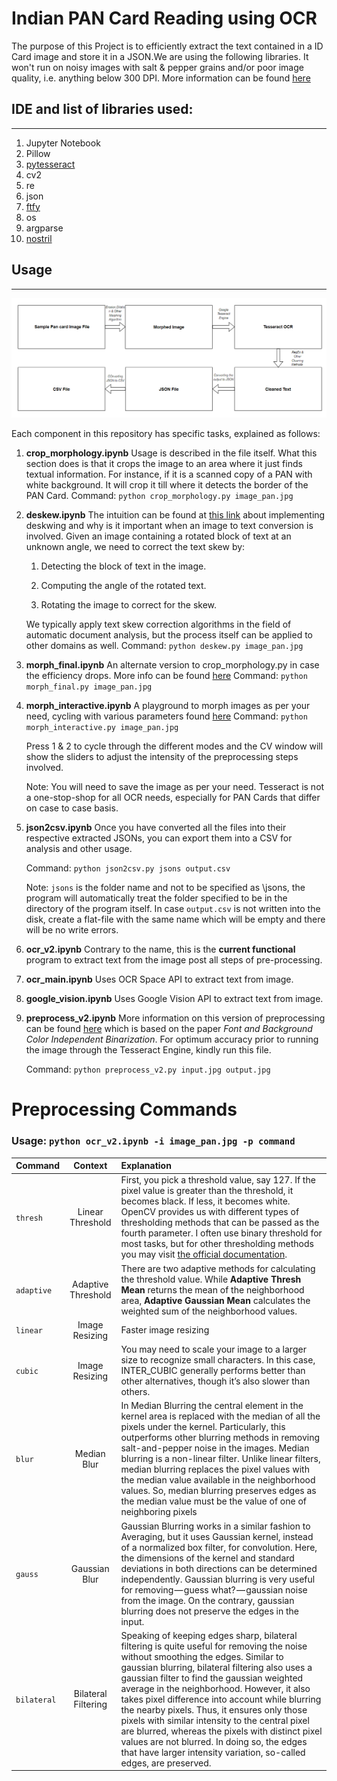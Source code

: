 # Indian PAN Card Reading using OCR 
The purpose of this Project is to efficiently extract the text contained in a ID Card image and store it in a JSON.We are using the following libraries.
It won't run on noisy images with salt & pepper grains and/or poor image quality, i.e. anything below 300 DPI. More information can be found [here](https://static.googleusercontent.com/media/research.google.com/en//pubs/archive/35248.pdf)
## IDE and list of libraries used:

----------------------------------

1. Jupyter Notebook
2. Pillow 
3. [pytesseract](https://opensource.google.com/projects/tesseract)
4. cv2
5. re
6. json
7. [ftfy](https://ftfy.readthedocs.io/en/latest/)
8. os
9. argparse
10. [nostril](https://www.theoj.org/joss-papers/joss.00596/10.21105.joss.00596.pdf)

## Usage

---------------------------------------------
![alt text](https://github.com/lalasray/ID_Card_OCR_Project/blob/master/a.png "Workflow/Logic of Project")

Each component in this repository has specific tasks, explained as follows:

1. **__crop_morphology.ipynb__**
   	Usage is described in the file itself. What this section does is that it crops the image to an area where it just finds textual information. For instance, if it is a scanned copy of a PAN with white background. It will crop it till where it detects the border of the PAN Card. 
   	Command: `python crop_morphology.py image_pan.jpg` 

2. **__deskew.ipynb__**
   	The intuition can be found at [this link](https://www.pyimagesearch.com/2017/02/20/text-skew-correction-opencv-python/) about implementing deskwing and why is it important when an image to text conversion is involved. Given an image containing a rotated block of text at an unknown angle, we need to correct the text skew by:
	
	1. Detecting the block of text in the image.
		
	2. Computing the angle of the rotated text.
		
	3. Rotating the image to correct for the skew.
		
  	We typically apply text skew correction algorithms in the field of automatic document analysis, but the process itself can be applied to other domains as well. 
   	Command: `python deskew.py image_pan.jpg`

3. **__morph_final.ipynb__**
   	An alternate version to crop_morphology.py in case the efficiency drops. More info can be found [here](http://www.danvk.org/2015/01/07/finding-blocks-of-text-in-an-image-using-python-opencv-and-numpy.html)
   	Command: `python morph_final.py image_pan.jpg`

4. **__morph_interactive.ipynb__**
   	A playground to morph images as per your need, cycling with various parameters found [here](http://northstar-www.dartmouth.edu/doc/idl/html_6.2/Morphing.html)
   	Command: `python morph_interactive.py image_pan.jpg`
	
	Press 1 & 2 to cycle through the different modes and the CV window will show the sliders to adjust the intensity of the preprocessing steps involved. 
	
   	Note: You will need to save the image as per your need. Tesseract is not a one-stop-shop for all OCR needs, especially for PAN Cards that differ on case to case basis.

5. **__json2csv.ipynb__**
   	Once you have converted all the files into their respective extracted JSONs, you can export them into a CSV for analysis and other usage.
	
	Command: `python json2csv.py jsons output.csv` 
	
	Note: `jsons` is the folder name and not to be specified as \jsons, the program will automatically treat the folder specified to be in the directory of the program itself. In case `output.csv` is not written into the disk, create a flat-file with the same name which will be empty and there will be no write errors.

6. **__ocr_v2.ipynb__**
   Contrary to the name, this is the **current functional** program to extract text from the image post all steps of pre-processing.

7. **__ocr_main.ipynb__**
   	Uses OCR Space API to extract text from image.

8. **__google_vision.ipynb__**
   	Uses Google Vision API to extract text from image.
	
9. **__preprocess_v2.ipynb__**
	More information on this version of preprocessing can be found [here](http://www.m.cs.osakafu-u.ac.jp/cbdar2007/proceedings/papers/O1-1.pdf) which is based on the paper *Font and Background Color Independent Binarization*. For optimum accuracy prior to running the image through the Tesseract Engine, kindly run this file. 
	
	Command: `python preprocess_v2.py input.jpg output.jpg`
  
  # Preprocessing Commands

### Usage: `python ocr_v2.ipynb -i image_pan.jpg -p command`

| Command     | Context | Explanation |
|-------------|:--------:|:-----------|
| `thresh`    | Linear Threshold | First, you pick a threshold value, say 127. If the pixel value is greater than the threshold, it becomes black. If less, it becomes white. OpenCV provides us with different types of thresholding methods that can be passed as the fourth parameter. I often use binary threshold for most tasks, but for other thresholding methods you may visit [the official documentation](https://docs.opencv.org/3.4.0/d7/d4d/tutorial_py_thresholding.html).|
| `adaptive` | Adaptive Threshold | There are two adaptive methods for calculating the threshold value. While **Adaptive Thresh Mean** returns the mean of the neighborhood area, **Adaptive Gaussian Mean** calculates the weighted sum of the neighborhood values.|
| `linear`    | Image Resizing | Faster image resizing|
| `cubic`      | Image Resizing | You may need to scale your image to a larger size to recognize small characters. In this case, INTER_CUBIC generally performs better than other alternatives, though it’s also slower than others.|
| `blur`    | Median Blur | In Median Blurring the central element in the kernel area is replaced with the median of all the pixels under the kernel. Particularly, this outperforms other blurring methods in removing salt-and-pepper noise in the images. Median blurring is a non-linear filter. Unlike linear filters, median blurring replaces the pixel values with the median value available in the neighborhood values. So, median blurring preserves edges as the median value must be the value of one of neighboring pixels |
| `gauss`    | Gaussian Blur | Gaussian Blurring works in a similar fashion to Averaging, but it uses Gaussian kernel, instead of a normalized box filter, for convolution. Here, the dimensions of the kernel and standard deviations in both directions can be determined independently. Gaussian blurring is very useful for removing — guess what? — gaussian noise from the image. On the contrary, gaussian blurring does not preserve the edges in the input.|
| `bilateral` | Bilateral Filtering | Speaking of keeping edges sharp, bilateral filtering is quite useful for removing the noise without smoothing the edges. Similar to gaussian blurring, bilateral filtering also uses a gaussian filter to find the gaussian weighted average in the neighborhood. However, it also takes pixel difference into account while blurring the nearby pixels. Thus, it ensures only those pixels with similar intensity to the central pixel are blurred, whereas the pixels with distinct pixel values are not blurred. In doing so, the edges that have larger intensity variation, so-called edges, are preserved.
  
  
  
